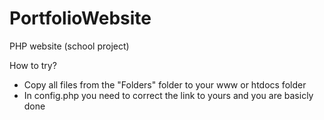 # PortfolioWebsite
PHP website (school project)

How to try?
- Copy all files from the "Folders" folder to your www or htdocs folder
- In config.php you need to correct the link to yours and you are basicly done

